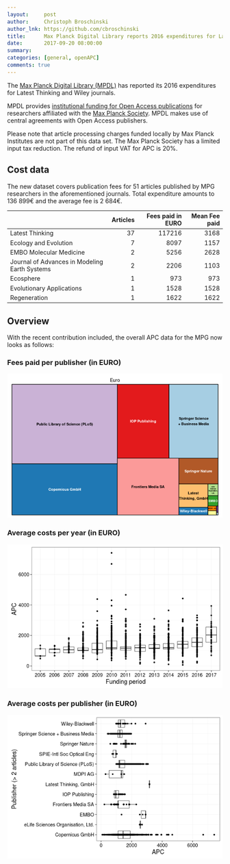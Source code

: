```yaml
---
layout:     post
author:     Christoph Broschinski
author_lnk: https://github.com/cbroschinski
title:      Max Planck Digital Library reports 2016 expenditures for Latest Thinking and Wiley journals
date:       2017-09-20 08:00:00
summary:    
categories: [general, openAPC]
comments: true
---
```





The [Max Planck Digital Library (MPDL)](https://www.mpdl.mpg.de/en/) has reported its 2016 expenditures for Latest Thinking and Wiley journals.

MPDL provides [institutional funding for Open Access publications](https://www.mpdl.mpg.de/en/?id=50:open-access-publishing&catid=17:open-access) for researchers affiliated with the [Max Planck Society](http://www.mpg.de/en). MPDL makes use of central agreements with Open Access publishers.

Please note that article processing charges funded locally by Max Planck Institutes are not part of this data set. The Max Planck Society has a limited input tax reduction. The refund of input VAT for APC is 20%.

## Cost data



The new dataset covers publication fees for 51 articles published by MPG researchers in the aforementioned journals. Total expenditure amounts to 136 899€ and the average fee is 2 684€.


|                                              | Articles| Fees paid in EURO| Mean Fee paid|
|:---------------------------------------------|--------:|-----------------:|-------------:|
|Latest Thinking                               |       37|            117216|          3168|
|Ecology and Evolution                         |        7|              8097|          1157|
|EMBO Molecular Medicine                       |        2|              5256|          2628|
|Journal of Advances in Modeling Earth Systems |        2|              2206|          1103|
|Ecosphere                                     |        1|               973|           973|
|Evolutionary Applications                     |        1|              1528|          1528|
|Regeneration                                  |        1|              1622|          1622|

## Overview

With the recent contribution included, the overall APC data for the MPG now looks as follows:

### Fees paid per publisher (in EURO)

![plot of chunk tree_mpdl_2017_09_20_full](/figure/tree_mpdl_2017_09_20_full-1.png)

###  Average costs per year (in EURO)

![plot of chunk box_mpdl_2017_09_20_year_full](/figure/box_mpdl_2017_09_20_year_full-1.png)

###  Average costs per publisher (in EURO)

![plot of chunk box_mpdl_2017_09_20_publisher_full](/figure/box_mpdl_2017_09_20_publisher_full-1.png)
